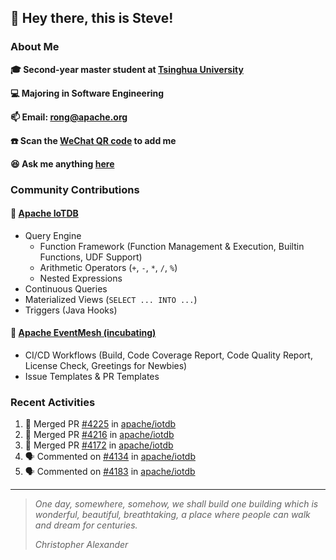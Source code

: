 ## 👋 Hey there, this is Steve!

### About Me

**🎓 Second-year master student at [Tsinghua University](https://www.tsinghua.edu.cn/)**

**💻 Majoring in Software Engineering**

**📫 Email: rong@apache.org**

**☎️ Scan the [WeChat QR code](https://github.com/SteveYurongSu/SteveYurongSu/issues/1) to add me**

**😆 Ask me anything <a href="https://github.com/SteveYurongSu/SteveYurongSu/issues">here</a>**

### Community Contributions

#### 🚀 [Apache IoTDB](https://github.com/apache/iotdb/pulls?q=is%3Apr+author%3ASteveYurongSu)

- Query Engine
  - Function Framework (Function Management & Execution, Builtin Functions, UDF Support)
  - Arithmetic Operators (`+`, `-`, `*`, `/`, `%`)
  - Nested Expressions
- Continuous Queries
- Materialized Views (`SELECT ... INTO ...`)
- Triggers (Java Hooks)

#### 🚀 [Apache EventMesh (incubating)](https://github.com/apache/incubator-eventmesh/pulls?q=is%3Apr+author%3ASteveYurongSu)

- CI/CD Workflows (Build, Code Coverage Report, Code Quality Report, License Check, Greetings for Newbies)
- Issue Templates & PR Templates 

### Recent Activities
<!--START_SECTION:activity-->

1. 🎉 Merged PR [#4225](https://github.com/apache/iotdb/pull/4225) in [apache/iotdb](https://github.com/apache/iotdb)
2. 🎉 Merged PR [#4216](https://github.com/apache/iotdb/pull/4216) in [apache/iotdb](https://github.com/apache/iotdb)
3. 🎉 Merged PR [#4172](https://github.com/apache/iotdb/pull/4172) in [apache/iotdb](https://github.com/apache/iotdb)
4. 🗣 Commented on [#4134](https://github.com/apache/iotdb/issues/4134) in [apache/iotdb](https://github.com/apache/iotdb)
5. 🗣 Commented on [#4183](https://github.com/apache/iotdb/issues/4183) in [apache/iotdb](https://github.com/apache/iotdb)
<!--END_SECTION:activity-->

---

> *One day, somewhere, somehow, we shall build one building which is wonderful, beautiful, breathtaking, a place where people can walk and dream for centuries.*
>
> *Christopher Alexander*
